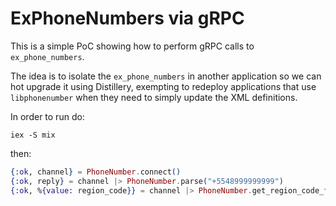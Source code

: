 # ExPhoneNumbers via gRPC

This is a simple PoC showing how to perform gRPC calls to `ex_phone_numbers`.

The idea is to isolate the `ex_phone_numbers` in another application so we can hot upgrade it using Distillery, exempting to redeploy applications that use `libphonenumber` when they need to simply update the XML definitions.

In order to run do:

```
iex -S mix
```

then:

```elixir
{:ok, channel} = PhoneNumber.connect()
{:ok, reply} = channel |> PhoneNumber.parse("+5548999999999")
{:ok, %{value: region_code}} = channel |> PhoneNumber.get_region_code_for_number(reply)
```


